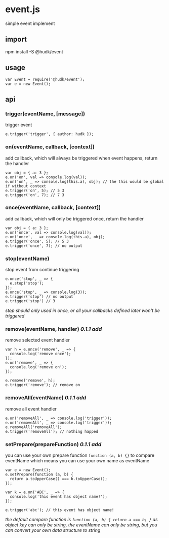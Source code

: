 # event.js
simple event implement

## import
npm install -S @hudk/event

## usage

    var Event = require('@hudk/event');
    var e = new Event();

## api
### trigger(eventName, [message])
trigger event

    e.trigger('trigger', { author: hudk });
### on(eventName, callback, [context])
add callback, which will always be triggered when event happens, return the handler

    var obj = { a: 3 }; 
    e.on('on', val => console.log(val));
    e.on('on', _ => console.log(this.a), obj); // the this would be global if without context
    e.trigger('on', 5); // 5 3
    e.trigger('on', 7); // 7 3

### once(eventName, callback, [context])
add callback, which will only be triggered once, return the handler

    var obj = { a: 3 }; 
    e.on('once', val => console.log(val));
    e.on('once', _ => console.log(this.a), obj);
    e.trigger('once', 5); // 5 3
    e.trigger('once', 7); // no output

### stop(eventName)
stop event from continue triggering

    e.once('stop', _ => {
      e.stop('stop');
    });
    e.once('stop', _ => console.log(3));
    e.trigger('stop') // no output
    e.trigger('stop') // 3
*stop should only used in once, or all your callbacks defined later won't be triggered*

### remove(eventName, handler) *0.1.1 add*
remove selected event handler

    var h = e.once('remove', _ => {
      console.log('remove once');
    });
    e.on('remove', _ => {
      console.log('remove on');
    });

    e.remove('remove', h);
    e.trigger('remove'); // remove on

### removeAll(eventName) *0.1.1 add*
remove all event handler

    e.on('removeAll', _ => console.log('trigger'));
    e.on('removeAll', _ => console.log('trigger'));
    e.removeAll('removeAll');
    e.trigger('removeAll'); // nothing happed

### setPrepare(prepareFunction) *0.1.1 add*
you can use your own prepare function `function (a, b) {}` to compare eventName
which means you can use your own name as eventName

    var e = new Event();
    e.setPrepare(function (a, b) {
      return a.toUpperCase() === b.toUpperCase();
    });

    var k = e.on('ABC', _ => {
      console.log('this event has object name!');
    });

    e.trigger('abc'); // this event has object name!
*the default compare function is  `function (a, b) { return a === b; }`*
*as object key can only be string, the eventName can only be string, but you can convert your own data structure to string*
